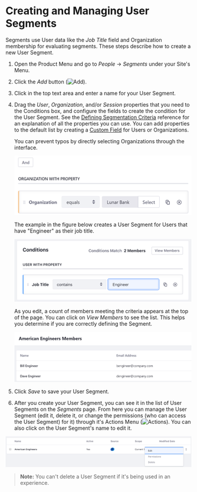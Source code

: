 # Creating and Managing User Segments

Segments use User data like the *Job Title* field and Organization membership for evaluating segments. These steps describe how to create a new User Segment.

1.  Open the Product Menu and go to *People* &rarr; *Segments* under your Site's Menu.

2.  Click the *Add* button (![Add](./images/icon-add.png)).

3.  Click in the top text area and enter a name for your User Segment.

4.  Drag the *User*, *Organization*, and/or *Session* properties that you need to the Conditions box, and configure the fields to create the condition for the User Segment. See the [Defining Segmentation Criteria](./04-defining-segment-criteria.markdown) reference for an explanation of all the properties you can use. You can add properties to the default list by creating a [Custom Field](TODO) for Users or Organizations.

    You can prevent typos by directly selecting Organizations through the interface.

    ![Figure 1: You can prevent typos by directly selecting Organizations through the interface.](./images/sp-select-orgs.png)

    The example in the figure below creates a User Segment for Users that have "Engineer" as their job title.

    ![Figure 2: Setting the comparator to *contains* includes variations of "Engineer" like "Software Engineer" in the segment.](./images/sp-set-date.png)

    As you edit, a count of members meeting the criteria appears at the top of the page. You can click on *View Members* to see the list. This helps you determine if you are correctly defining the Segment.

    ![Figure 3: You can view the list of Segment members at any time.](./images/sp-segment-members.png)

5.  Click *Save* to save your User Segment.

6.  After you create your User Segment, you can see it in the list of User Segments on the *Segments* page. From here you can manage the User Segment (edit it, delete it, or change the permissions (who can access the User Segment) for it) through it's Actions Menu (![Actions](./images/icon-actions.png)). You can also click on the User Segment's name to edit it.

![Figure 4: You can edit, delete or manage permissions from the options menu.](./images/sp-options.png)

>**Note:** You can't delete a User Segment if it's being used in an experience.